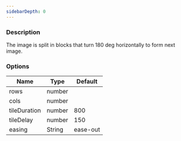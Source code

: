 ```yaml
---
sidebarDepth: 0
---
```


### Description

The image is split in blocks that turn 180 deg horizontally to form next image.

### Options

| Name         | Type    | Default  |
| ------------ | ------- | -------- |
| rows         | number |          |
| cols         | number |          |
| tileDuration | number | 800      |
| tileDelay    | number | 150      |
| easing       | String  | ease-out |
